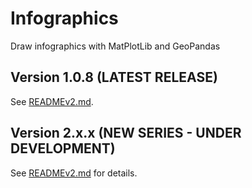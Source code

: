 # Infographics

Draw infographics with MatPlotLib and GeoPandas

## Version 1.0.8 (LATEST RELEASE)

See [READMEv2.md](READMEv1.md).


## Version 2.x.x (NEW SERIES - UNDER DEVELOPMENT)

See [READMEv2.md](READMEv2.md) for details.
